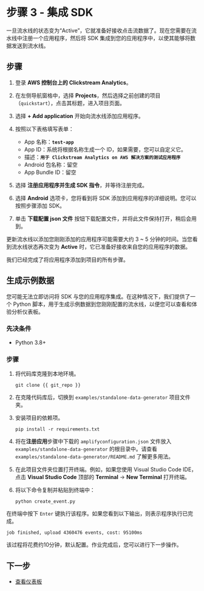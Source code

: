 # 步骤 3 - 集成 SDK
一旦流水线的状态变为“Active”，它就准备好接收点击流数据了。现在您需要在流水线中注册一个应用程序，然后将 SDK 集成到您的应用程序中，以使其能够将数据发送到流水线。

## 步骤

1. 登录 **AWS 控制台上的 Clickstream Analytics**。
2. 在左侧导航窗格中，选择 **Projects**，然后选择之前创建的项目（`quickstart`），点击其标题，进入项目页面。
3. 选择 **+ Add application** 开始向流水线添加应用程序。
4. 按照以下表格填写表单：
    * App 名称：**`test-app`**
    * App ID：系统将根据名称生成一个 ID，如果需要，您可以自定义它。
    * 描述：**`用于 Clickstream Analytics on AWS 解决方案的测试应用程序`**
    * Android 包名称：留空
    * App Bundle ID：留空

4. 选择 **注册应用程序并生成 SDK 指令**，并等待注册完成。

5. 选择 **Android** 选项卡，您将看到将 SDK 添加到应用程序的详细说明。您可以按照步骤添加 SDK。

6. 单击 **下载配置 json 文件** 按钮下载配置文件，并将此文件保持打开，稍后会用到。

更新流水线以添加您刚刚添加的应用程序可能需要大约 3 ~ 5 分钟的时间。当您看到流水线状态再次变为 **Active** 时，它已准备好接收来自您的应用程序的数据。

我们已经完成了将应用程序添加到项目的所有步骤。

## 生成示例数据
您可能无法立即访问将 SDK 与您的应用程序集成。在这种情况下，我们提供了一个 Python 脚本，用于生成示例数据到您刚刚配置的流水线，以便您可以查看和体验分析仪表板。

### 先决条件

- Python 3.8+
### 步骤

1. 将代码库克隆到本地环境。
   ```code
   git clone {{ git_repo }}
   ```
2. 在克隆代码库后，切换到 `examples/standalone-data-generator` 项目文件夹。

3. 安装项目的依赖项。
    ```code
    pip install -r requirements.txt
    ```

4. 将在**注册应用**步骤中下载的 `amplifyconfiguration.json` 文件放入 `examples/standalone-data-generator` 的根目录中。请查看 `examples/standalone-data-generator/README.md` 了解更多用法。

5. 在此项目文件夹位置打开终端。例如，如果您使用 Visual Studio Code IDE，点击 **Visual Studio Code** 顶部的 **Terminal** -> **New Terminal** 打开终端。

6. 将以下命令复制并粘贴到终端中：

    ```shell
    python create_event.py
    ```

在终端中按下 `Enter` 键执行该程序。如果您看到以下输出，则表示程序执行已完成。

 ```shell
 job finished, upload 4360476 events, cost: 95100ms
 ```

该过程将花费约10分钟，默认配置。作业完成后，您可以进行下一步操作。

## 下一步

* [查看仪表板](./4.view-dashboard.md)